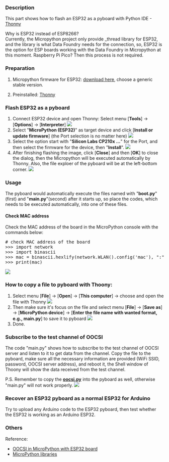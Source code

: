 ### Description

This part shows how to flash an ESP32 as a pyboard with Python IDE - [Thonny](https://thonny.org/)

Why is ESP32 instead of ESP8266? <br/>
Currently, the Micropython project only provide _thread library for ESP32, and the library is what Data Foundry needs for the connection, so, ESP32 is the option for ESP boards working with the Data Foundry in Micropython at this moment. Raspberry Pi Pico? Then this process is not required.


### Preparation

1. Micropython firmware for ESP32: [download here](https://micropython.org/download/esp32/), choose a generic stable version.

2. Preinstalled: [Thonny](https://thonny.org/)



### Flash ESP32 as a pyboard

1. Connect ESP32 device and open Thonny: Select menu [**Tools**] -> [**Options**] -> [**Interpreter**]
![](images/tool_options.png)
2. Select "**MicroPython (ESP32)**" as target device and click [**Install or update firmware**] (the Port selection is no matter here)
![](images/refresh.png)
3. Select the option start with "**Silicon Labs CP210x ...**" for the Port, and then select the firmware for the device, then "**Install**".
![](images/port_firmware.png)
4. After finishing flashing the image, click [**Close**] and then [**OK**] to close the dialog, then the Micropython will be executed automatically by Thonny. Also, the file exploer of the pyboard will be at the left-bottom corner.
![](images/esp32_thonny_mask.JPG)



### Usage

The pyboard would automatically execute the files named with "**boot.py**"(first) and "**main.py**"(second) after it starts up, so place the codes, which needs to be executed automatically, into one of these files.



#### Check MAC address

Check the MAC address of the board in the MicroPython console with the commands below:

<pre>
# check MAC address of the board
>>> import network
>>> import binascii
>>> mac = binascii.hexlify(network.WLAN().config('mac'), ":").decode()
>>> print(mac)
</pre>
 ![](images/mac_address_mask.jpg)


### How to copy a file to pyboard with Thoony:
1. Select menu [**File**] -> [**Open**] -> [**This computer**] -> choose and open the file with Thonny
![](images/open_from_this_computer.png)
2. Then make sure it's focus on the file and select menu [**File**] -> [**Save as**] -> [**MicroPython device**] -> [**Enter the file name with wanted format, e.g., main.py**] to save it to pyboard
![](images/save_to_micropython_device.png)
3. Done.



### Subscribe to the test channel of OOCSI

The code "main.py" shows how to subscribe to the test channel of OOCSI server and listen to it to get data from the channel.
Copy the file to the pyboard, make sure all the necessary information are provided (WiFi SSID, password, OOCSI server address), and reboot it, the Shell window of Thoony will show the data received from the test channel.

P.S. Remember to copy the **[oocsi.py](https://raw.githubusercontent.com/iddi/oocsi-micropython/main/oocsi.py)** into the pyboard as well, otherwise "main.py" will not work properly.
![](images/msg_testChannel.JPG)


### Recover an ESP32 pyboard as a normal ESP32 for Arduino

Try to upload any Arduino code to the ESP32 pyboard, then test whether the ESP32 is working as an Arduino ESP32.



### Others

Reference: 
* [OOCSI in MicroPython with ESP32 board](https://github.com/iddi/oocsi-micropython)
* [MicroPython libraries](https://docs.micropython.org/en/latest/library/index.html#)
